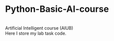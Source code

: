 # Python-Basic-AI-course
<br>
Artificial Intelligent course (AIUB)
<br>
Here I store my lab task code.
